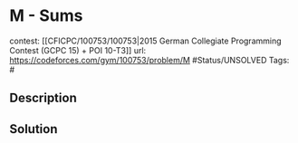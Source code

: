 # M - Sums

contest: [[CFICPC/100753/100753|2015 German Collegiate Programming Contest (GCPC 15) + POI 10-T3]]
url: https://codeforces.com/gym/100753/problem/M
#Status/UNSOLVED
Tags: #

## Description

## Solution

